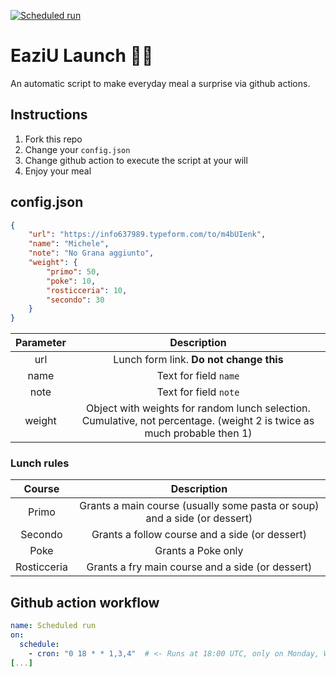 [![Scheduled run](https://github.com/gttrcr/eaziu-launch/actions/workflows/scheduled-workflow.yml/badge.svg?branch=main)](https://github.com/gttrcr/eaziu-launch/actions/workflows/scheduled-workflow.yml)

# EaziU Launch 🚀🍝

An automatic script to make everyday meal a surprise via github actions.

## Instructions
1. Fork this repo
2. Change your `config.json`
3. Change github action to execute the script at your will
4. Enjoy your meal

## config.json
```json
{
    "url": "https://info637989.typeform.com/to/m4bUIenk",
    "name": "Michele",
    "note": "No Grana aggiunto",
    "weight": {
        "primo": 50,
        "poke": 10,
        "rosticceria": 10,
        "secondo": 30
    }
}
```

| Parameter | Description |
|:-:|:-:|
|url| Lunch form link. **Do not change this**|
|name| Text for field `name`|
|note| Text for field `note`|
|weight| Object with weights for random lunch selection. Cumulative, not percentage. (weight 2 is twice as much probable then 1)|

### Lunch rules
| Course | Description |
|:-:|:-:|
| Primo | Grants a main course (usually some pasta or soup) and a side (or dessert) |
| Secondo | Grants a follow course and a side (or dessert) |
| Poke | Grants a Poke only |
| Rosticceria | Grants a fry main course and a side (or dessert) |

## Github action workflow
```yaml
name: Scheduled run
on:
  schedule:
    - cron: "0 18 * * 1,3,4"  # <- Runs at 18:00 UTC, only on Monday, Wednesday, and Thursday. CHANGE TO YOUR NEED
[...]
```

